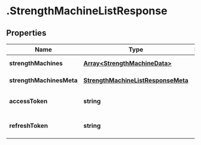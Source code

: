 # .StrengthMachineListResponse

## Properties

Name | Type | Description | Notes
------------ | ------------- | ------------- | -------------
**strengthMachines** | [**Array&lt;StrengthMachineData&gt;**](StrengthMachineData.md) |  | [default to undefined]
**strengthMachinesMeta** | [**StrengthMachineListResponseMeta**](StrengthMachineListResponseMeta.md) |  | [default to undefined]
**accessToken** | **string** |  | [optional] [default to undefined]
**refreshToken** | **string** |  | [optional] [default to undefined]

